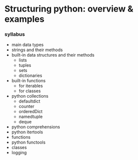 # Structuring python: overview & examples

### syllabus
- main data types
- strings and their methods
- built-in data structures and their methods
  - lists
  - tuples
  - sets
  - dictionaries
- built-in functions
  - for iterables
  - for classes
- python collections
  - defaultdict
  - counter
  - orderedDict
  - namedtuple
  - deque
- python comprehensions
- python itertools
- functions
- python functools
- classes
- logging
